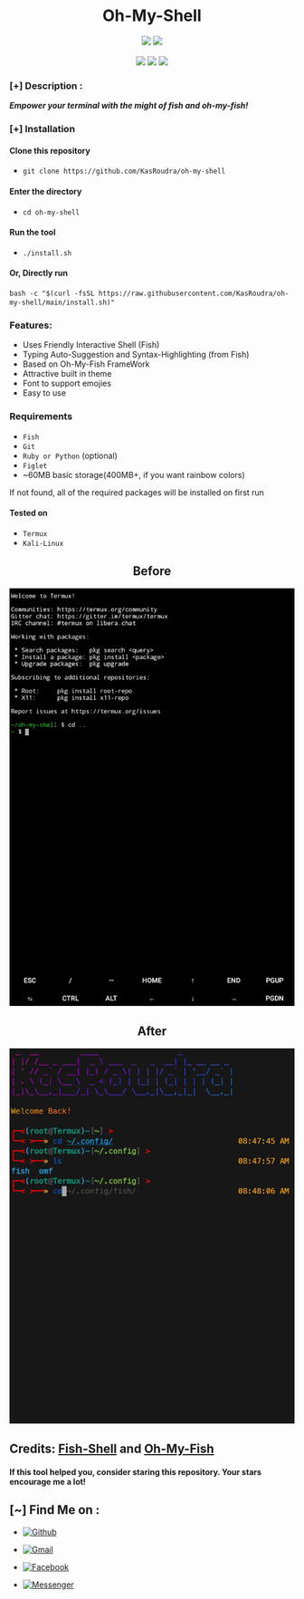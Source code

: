 <h1 align="center">Oh-My-Shell</h1>

<p align="center">
  <img src="https://img.shields.io/badge/Version-1.0-green?style=for-the-badge">
<!--  <img src="https://img.shields.io/github/stars/KasRoudra/oh-my-shell?style=for-the-badge&color=orange">
  <img src="https://img.shields.io/github/forks/KasRoudra/oh-my-shell?color=cyan&style=for-the-badge&color=purple">
  <img src="https://img.shields.io/github/issues/KasRoudra/oh-my-shell?color=red&style=for-the-badge">-->
  <img src="https://img.shields.io/github/license/KasRoudra/oh-my-shell?style=for-the-badge&color=blue">
<br>
<br>
  <img src="https://img.shields.io/badge/Author-KasRoudra-purple?style=flat-square">
  <img src="https://img.shields.io/badge/Open%20Source-Yes-cyan?style=flat-square">
  <img src="https://img.shields.io/badge/Written%20In-Shell-blue?style=flat-square">
</p>


### [+] Description :

***Empower your terminal with the might of fish and oh-my-fish!***

### [+] Installation

#### Clone this repository

 - ```git clone https://github.com/KasRoudra/oh-my-shell```

#### Enter the directory
 - ```cd oh-my-shell```

#### Run the tool
 - ```./install.sh```


#### Or, Directly run

```
bash -c "$(curl -fsSL https://raw.githubusercontent.com/KasRoudra/oh-my-shell/main/install.sh)"

```

### Features:

 - Uses Friendly Interactive Shell (Fish)
 - Typing Auto-Suggestion and Syntax-Highlighting (from Fish)
 - Based on Oh-My-Fish FrameWork
 - Attractive built in theme 
 - Font to support emojies
 - Easy to use

### Requirements
 - `Fish`
 - `Git`
 - `Ruby or Python` (optional)
 - `Figlet`
 - ~60MB basic storage(400MB+, if you want rainbow colors)
 
If not found, all of the required packages will be installed on first run

#### Tested on

 - `Termux`
 - `Kali-Linux`


<h2 align="center">Before</h2>

![oh-my-shell](files/before.jpeg)

<h2 align="center">After</h2>

![oh-my-shell](files/after.jpeg)


## Credits: <a href="https://github.com/fish-shell/fish-shell">Fish-Shell</a> and <a href="https://github.com/oh-my-fish/oh-my-fish">Oh-My-Fish</a>

####  If this tool helped you, consider staring this repository. Your stars encourage me a lot!

## [~] Find Me on :
- [![Github](https://img.shields.io/badge/Github-KasRoudra-green?style=for-the-badge&logo=github)](https://github.com/KasRoudra)

- [![Gmail](https://img.shields.io/badge/Gmail-KasRoudra-green?style=for-the-badge&logo=gmail)](mailto:kasroudrakrd@gmail.com)
 
- [![Facebook](https://img.shields.io/badge/Facebook-KasRoudra-green?style=for-the-badge&logo=messenger)](https://facebook.com/KasRoudra)

- [![Messenger](https://img.shields.io/badge/Messenger-KasRoudra-green?style=for-the-badge&logo=messenger)](https://m.me/KasRoudra)